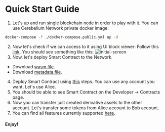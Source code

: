 # Quick Start Guide

1. Let's up and run single blockchain node in order to play with it. You can use Cerebellum Network private docker image:
```bash
docker-compose -f ./docker-compose.public.yml up -d
```
2. Now let's check if we can access to it using UI block viewer:
Follow this [link](https://polkadot.js.org/apps/?rpc=ws%3A%2F%2Flocalhost%3A9944#/explorer). You should see something like this:
![initial-screen](https://staticassetsshare.s3-us-west-2.amazonaws.com/Screenshot+from+2020-12-15+23-25-43.png)
3. Now, let's deploy Smart Contract to the Network.
* Download [wasm file](https://github.com/Cerebellum-Network/derivative-asset-smart-contract/blob/master/example/cere01.wasm).
* Download [metadata file](https://github.com/Cerebellum-Network/derivative-asset-smart-contract/blob/master/example/metadata.json).
4. Deploy Smart Contract using [this](https://github.com/Cerebellum-Network/turnkey-private-blockchain-network/blob/dev/docs/derivative_assets.md#2-upload-artifacts-wasm-and-metadata-files-first) steps. You can use any account you want. Let's use Alice.
5. You should be able to see Smart Contract on the Developer -> Contracts page.
6. Now you can transfer just created derivative assets to the other account. Let's transfer some tokens from Alice account to Bob account.
7. You can find all features currently supported [here](./../README.md#supported-features).


#### Enjoy!
